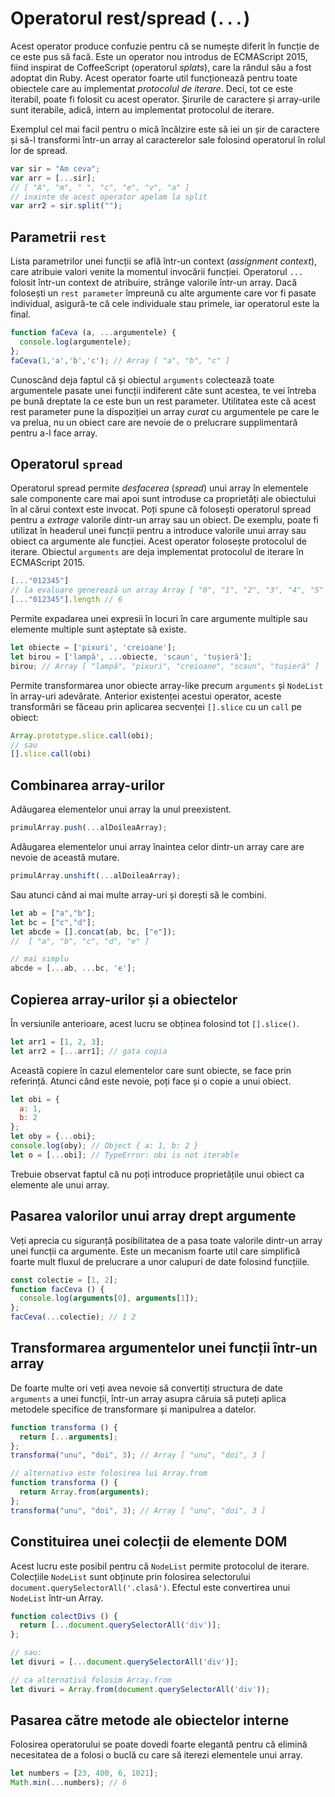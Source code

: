 # Operatorul rest/spread (`...`)

Acest operator produce confuzie pentru că se numește diferit în funcție de ce este pus să facă.
Este un operator nou introdus de ECMAScript 2015, fiind inspirat de CoffeeScript (operatorul *splats*), care la rândul său a fost adoptat din Ruby. Acest operator foarte util funcționează pentru toate obiectele care au implementat *protocolul de iterare*. Deci, tot ce este iterabil, poate fi folosit cu acest operator. Șirurile de caractere și array-urile sunt iterabile, adică, intern au implementat protocolul de iterare.

Exemplul cel mai facil pentru o mică încălzire este să iei un șir de caractere și să-l transformi într-un array al caracterelor sale folosind operatorul în rolul lor de spread.

```javascript
var sir = "Am ceva";
var arr = [...sir];
// [ "A", "m", " ", "c", "e", "v", "a" ]
// inainte de acest operator apelam la split
var arr2 = sir.split("");
```

## Parametrii `rest`

Lista parametrilor unei funcții se află într-un context (*assignment context*), care atribuie valori venite la momentul invocării funcției. Operatorul `...` folosit într-un context de atribuire, strânge valorile într-un array. Dacă folosești un `rest parameter` împreună cu alte argumente care vor fi pasate individual, asigură-te că cele individuale stau primele, iar operatorul este la final.

```javascript
function faCeva (a, ...argumentele) {
  console.log(argumentele);
};
faCeva(1,'a','b','c'); // Array [ "a", "b", "c" ]
```

Cunoscând deja faptul că și obiectul `arguments` colectează toate argumentele pasate unei funcții indiferent câte sunt acestea, te vei întreba pe bună dreptate la ce este bun un rest parameter. Utilitatea este că acest rest parameter pune la dispoziției un array *curat* cu argumentele pe care le va prelua, nu un obiect care are nevoie de o prelucrare supplimentară pentru a-l face array.

## Operatorul `spread`

Operatorul spread permite *desfacerea* (*spread*) unui array în elementele sale componente care mai apoi sunt introduse ca proprietăți ale obiectului în al cărui context este invocat. Poți spune că folosești operatorul spread pentru a *extrage* valorile dintr-un array sau un obiect.
De exemplu, poate fi utilizat în headerul unei funcții pentru a introduce valorile unui array sau obiect ca argumente ale funcției. Acest operator folosește protocolul de iterare. Obiectul `arguments` are deja implementat protocolul de iterare în ECMAScript 2015.

```javascript
[..."012345"]
// la evaluare generează un array Array [ "0", "1", "2", "3", "4", "5" ]
[..."012345"].length // 6
```

Permite expadarea unei expresii în locuri în care argumente multiple sau elemente multiple sunt așteptate să existe.

```javascript
let obiecte = ['pixuri', 'creioane'];
let birou = ['lampă', ...obiecte, 'scaun', 'tușieră'];
birou; // Array [ "lampă", "pixuri", "creioane", "scaun", "tușieră" ]
```

Permite transformarea unor obiecte array-like precum `arguments` și `NodeList` în array-uri adevărate. Anterior existenței acestui operator, aceste transformări se făceau prin aplicarea secvenței `[].slice` cu un `call` pe obiect:

```javascript
Array.prototype.slice.call(obi);
// sau
[].slice.call(obi)
```

## Combinarea array-urilor

Adăugarea elementelor unui array la unul preexistent.

```javascript
primulArray.push(...alDoileaArray);
```

Adăugarea elementelor unui array înaintea celor dintr-un array care are nevoie de această mutare.

```javascript
primulArray.unshift(...alDoileaArray);
```

Sau atunci când ai mai multe array-uri și dorești să le combini.

```javascript
let ab = ["a","b"];
let bc = ["c","d"];
let abcde = [].concat(ab, bc, ["e"]);
//  [ "a", "b", "c", "d", "e" ]

// mai simplu
abcde = [...ab, ...bc, 'e'];
```

## Copierea array-urilor și a obiectelor

În versiunile anterioare, acest lucru se obținea folosind tot `[].slice()`.

```javascript
let arr1 = [1, 2, 3];
let arr2 = [...arr1]; // gata copia
```

Această copiere în cazul elementelor care sunt obiecte, se face prin referință.
Atunci când este nevoie, poți face și o copie a unui obiect.

```javascript
let obi = {
  a: 1,
  b: 2
};
let oby = {...obi};
console.log(oby); // Object { a: 1, b: 2 }
let o = [...obi]; // TypeError: obi is not iterable
```

Trebuie observat faptul că nu poți introduce proprietățile unui obiect ca elemente ale unui array.

## Pasarea valorilor unui array drept argumente

Veți aprecia cu siguranță posibilitatea de a pasa toate valorile dintr-un array unei funcții ca argumente. Este un mecanism foarte util care simplifică foarte mult fluxul de prelucrare a unor calupuri de date folosind funcțiile.

```javascript
const colectie = [1, 2];
function facCeva () {
  console.log(arguments[0], arguments[1]);
};
facCeva(...colectie); // 1 2
```

## Transformarea argumentelor unei funcții într-un array

De foarte multe ori veți avea nevoie să convertiți structura de date `arguments` a unei funcții, într-un array asupra căruia să puteți aplica metodele specifice de transformare și manipulrea a datelor.

```javascript
function transforma () {
  return [...arguments];
};
transforma("unu", "doi", 3); // Array [ "unu", "doi", 3 ]

// alternativa este folosirea lui Array.from
function transforma () {
  return Array.from(arguments);
};
transforma("unu", "doi", 3); // Array [ "unu", "doi", 3 ]
```

## Constituirea unei colecții de elemente DOM

Acest lucru este posibil pentru că `NodeList` permite protocolul de iterare. Colecțiile `NodeList` sunt obținute prin folosirea selectorului `document.querySelectorAll('.clasă')`. Efectul este convertirea unui `NodeList` într-un Array.

```javascript
function colectDivs () {
  return [...document.querySelectorAll('div')];
};

// sau:
let divuri = [...document.querySelectorAll('div')];

// ca alternativă folosim Array.from
let divuri = Array.from(document.querySelectorAll('div'));
```

## Pasarea către metode ale obiectelor interne

Folosirea operatorului se poate dovedi foarte elegantă pentru că elimină necesitatea de a folosi o buclă cu care să iterezi elementele unui array.

```javascript
let numbers = [23, 400, 6, 1021];
Math.min(...numbers); // 6
```

